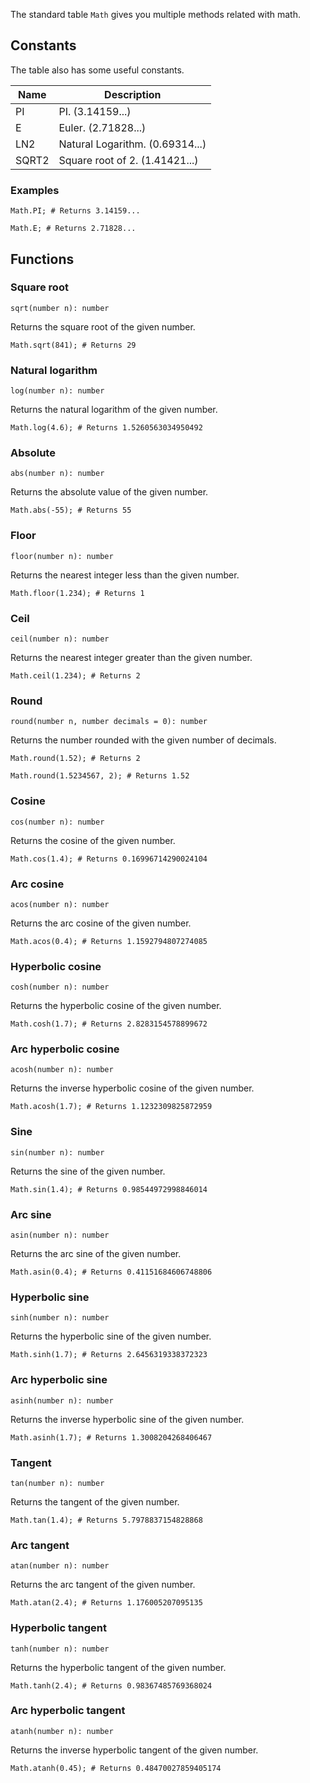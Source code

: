 The standard table `Math` gives you multiple methods related with math.

## Constants

The table also has some useful constants.

| Name   | Description                     |
|--------|---------------------------------|
| PI     | PI. (3.14159...)                |
| E      | Euler. (2.71828...)             |
| LN2    | Natural Logarithm. (0.69314...) |
| SQRT2  | Square root of 2. (1.41421...)  |

### Examples

```borealis
Math.PI; # Returns 3.14159...
```

```borealis
Math.E; # Returns 2.71828...
```

## Functions

### Square root

`sqrt(number n): number`

Returns the square root of the given number.

```borealis
Math.sqrt(841); # Returns 29
```

### Natural logarithm

`log(number n): number`

Returns the natural logarithm of the given number.

```borealis
Math.log(4.6); # Returns 1.5260563034950492
```

### Absolute

`abs(number n): number`

Returns the absolute value of the given number.

```borealis
Math.abs(-55); # Returns 55
```

### Floor

`floor(number n): number`

Returns the nearest integer less than the given number.

```borealis
Math.floor(1.234); # Returns 1
```

### Ceil

`ceil(number n): number`

Returns the nearest integer greater than the given number.

```borealis
Math.ceil(1.234); # Returns 2
```

### Round

`round(number n, number decimals = 0): number`

Returns the number rounded with the given number of decimals.

```borealis
Math.round(1.52); # Returns 2
```

```borealis
Math.round(1.5234567, 2); # Returns 1.52
```

### Cosine

`cos(number n): number`

Returns the cosine of the given number.

```borealis
Math.cos(1.4); # Returns 0.16996714290024104
```

### Arc cosine

`acos(number n): number`

Returns the arc cosine of the given number.

```borealis
Math.acos(0.4); # Returns 1.1592794807274085
```

### Hyperbolic cosine

`cosh(number n): number`

Returns the hyperbolic cosine of the given number.

```borealis
Math.cosh(1.7); # Returns 2.8283154578899672
```

### Arc hyperbolic cosine

`acosh(number n): number`

Returns the inverse hyperbolic cosine of the given number.

```borealis
Math.acosh(1.7); # Returns 1.1232309825872959
```

### Sine

`sin(number n): number`

Returns the sine of the given number.

```borealis
Math.sin(1.4); # Returns 0.98544972998846014
```

### Arc sine

`asin(number n): number`

Returns the arc sine of the given number.

```borealis
Math.asin(0.4); # Returns 0.41151684606748806
```

### Hyperbolic sine

`sinh(number n): number`

Returns the hyperbolic sine of the given number.

```borealis
Math.sinh(1.7); # Returns 2.6456319338372323
```

### Arc hyperbolic sine

`asinh(number n): number`

Returns the inverse hyperbolic sine of the given number.

```borealis
Math.asinh(1.7); # Returns 1.3008204268406467
```

### Tangent

`tan(number n): number`

Returns the tangent of the given number.

```borealis
Math.tan(1.4); # Returns 5.7978837154828868
```

### Arc tangent

`atan(number n): number`

Returns the arc tangent of the given number.

```borealis
Math.atan(2.4); # Returns 1.176005207095135
```

### Hyperbolic tangent

`tanh(number n): number`

Returns the hyperbolic tangent of the given number.

```borealis
Math.tanh(2.4); # Returns 0.98367485769368024
```

### Arc hyperbolic tangent

`atanh(number n): number`

Returns the inverse hyperbolic tangent of the given number.

```borealis
Math.atanh(0.45); # Returns 0.48470027859405174
```
